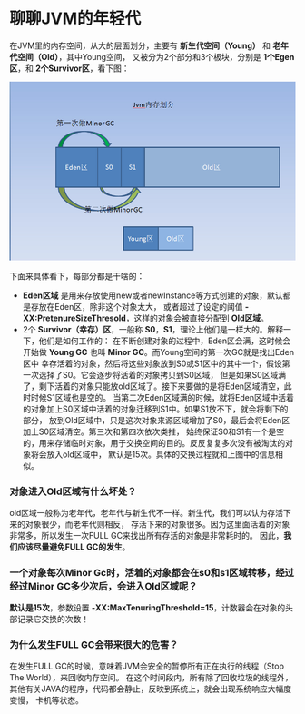 聊聊JVM的年轻代
========================================================
在JVM里的内存空间，从大的层面划分，主要有 **新生代空间（Young）** 和 **老年代空间（Old）**，其中Young空间，
又被分为2个部分和3个板块，分别是 **1个Egen区**，和 **2个Survivor区**，看下图：

![新生代](img/新生代.jpg)

下面来具体看下，每部分都是干啥的：
+ **Eden区域** 是用来存放使用new或者newInstance等方式创建的对象，默认都是存放在Eden区，除非这个对象太大，
或者超过了设定的阈值 **-XX:PretenureSizeThresold**，这样的对象会被直接分配到 **Old区域**。
+ 2个 **Survivor（幸存）区**，一般称 **S0**，**S1**，理论上他们是一样大的。解释一下，他们是如何工作的：
在不断创建对象的过程中，Eden区会满，这时候会开始做 **Young GC** 也叫 **Minor GC**。而Young空间的第一次GC就是找出Eden区中
幸存活着的对象，然后将这些对象放到S0或S1区中的其中一个，假设第一次选择了S0。它会逐步将活着的对象拷贝到S0区域，
但是如果S0区域满了，剩下活着的对象只能放old区域了。接下来要做的是将Eden区域清空，此时时候S1区域也是空的。
当第二次Eden区域满的时候，就将Eden区域中活着的对象加上S0区域中活着的对象迁移到S1中。如果S1放不下，就会将剩下的部分，
放到Old区域中，只是这次对象来源区域增加了S0，最后会将Eden区加上S0区域清空。第三次和第四次依次类推，
始终保证S0和S1有一个是空的，用来存储临时对象，用于交换空间的目的。反反复复多次没有被淘汰的对象将会放入old区域中，
默认是15次。具体的交换过程就和上图中的信息相似。

### 对象进入Old区域有什么坏处？
old区域一般称为老年代，老年代与新生代不一样。新生代，我们可以认为存活下来的对象很少，而老年代则相反，
存活下来的对象很多。因为这里面活着的对象非常多，所以发生一次FULL GC来找出所有存活的对象是非常耗时的。
因此，**我们应该尽量避免FULL GC的发生**。

### 一个对象每次Minor Gc时，活着的对象都会在s0和s1区域转移，经过经过Minor GC多少次后，会进入Old区域呢？
**默认是15次**，参数设置 **-XX:MaxTenuringThreshold=15**，计数器会在对象的头部记录它交换的次数！

### 为什么发生FULL GC会带来很大的危害？
在发生FULL GC的时候，意味着JVM会安全的暂停所有正在执行的线程（Stop The World），来回收内存空间。
在这个时间段内，所有除了回收垃圾的线程外，其他有关JAVA的程序，代码都会静止，反映到系统上，就会出现系统响应大幅度变慢，
卡机等状态。
